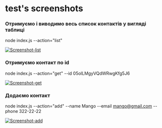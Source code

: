 # test's screenshots 

### Отримуємо і виводимо весь список контактів у вигляді таблиці
node index.js --action="list"

<a href="https://ibb.co/RHRYj47"><img src="https://i.ibb.co/q1T7JFx/Screenshot-list.png" alt="Screenshot-list" border="0"></a>

### Отримуємо контакт по id
node index.js --action="get" --id 05olLMgyVQdWRwgKfg5J6

<a href="https://ibb.co/gTbh1tX"><img src="https://i.ibb.co/6PcLhDp/Screenshot-get.png" alt="Screenshot-get" border="0"></a>

### Додаємо контакт
node index.js --action="add" --name Mango --email mango@gmail.com --phone 322-22-22

<a href="https://ibb.co/wNgTgbb"><img src="https://i.ibb.co/7JCHCTT/Screenshot-add.png" alt="Screenshot-add" border="0"></a>
